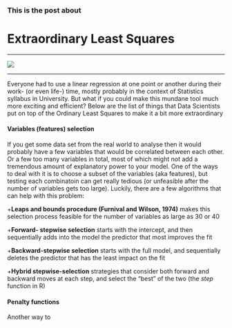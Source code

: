 ### This is the post about
 
# Extraordinary Least Squares

****

![](https://media.giphy.com/media/Q09lToTa0H3Es/giphy.gif)

****

Everyone had to use a linear regression at one point or another during their work- (or even life-) time, mostly probably in the context of Statistics syllabus in University. But what if you could make this mundane tool much more exciting and efficient? Below are the list of things that Data Scientists put on top of the Ordinary Least Squares to make it a bit more extraordinary

#### Variables (features) selection
   If you get some data set from the real world to analyse then it would probably have a few variables that would be correlated between each other. Or a few too many variables in total, most of which might not add a tremendous amount of explanatory power to your model. One of the ways to deal with it is to choose a subset of the variables (aka features), but testing each combinatoin can get really tedious (or unfeasible after the number of variables gets too large). Luckily, there are a few algorithms that can help with this problem: 
   
   +__Leaps and bounds procedure (Furnival and Wilson, 1974)__
   makes this selection process feasible for the number of variables as large as 30 or 40

  
   +__Forward- stepwise selection__
   starts with the intercept, and then sequentially adds into the model the predictor that most improves the fit


   +__Backward-stepwise selection__
   starts with the full model, and sequentially deletes the predictor that has the least impact on the fit
   
   +__Hybrid stepwise-selection__
   strategies that consider both forward and backward moves at each step, and select the “best” of the two (the _step_ function in    R)
   
#### Penalty functions
   Another way to 